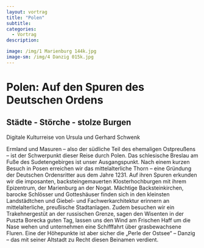 ```yaml
---
layout: vortrag
title: "Polen"
subtitle: 
categories:
  - Vortrag
description: 

image: /img/1 Marienburg 144k.jpg
image-sm: /img/4 Danzig 015k.jpg
---
```


Polen: Auf den Spuren des Deutschen Ordens
==========================================
Städte - Störche - stolze Burgen
--------------------------------
Digitale Kulturreise von Ursula und Gerhard Schwenk

Ermland und Masuren – also der südliche Teil des ehemaligen Ostpreußens – ist der Schwerpunkt dieser Reise durch Polen. Das schlesische Breslau am Fuße des Sudetengebirges ist unser Ausgangspunkt. Nach einem kurzen Besuch in Posen erreichen wir das mittelalterliche Thorn – eine Gründung der Deutschen Ordensritter aus dem Jahre 1231. Auf ihren Spuren erkunden wir die imposanten, backsteingemauerten Klosterhochburgen mit ihrem Epizentrum, der Marienburg an der Nogat. Mächtige Backsteinkirchen, barocke Schlösser und Gotteshäuser finden sich in den kleinsten Landstädtchen und Giebel- und Fachwerkarchitektur erinnern an mittelalterliche, preußische Stadtanlagen.
Zudem besuchen wir ein Trakehnergestüt an der russischen Grenze, sagen den Wisenten in der Puszta Borecka guten Tag, lassen uns den Wind am Frischen Haff um die Nase wehen und unternehmen eine Schifffahrt über grasbewachsene Fluren.
Eine der Höhepunkte ist aber sicher die „Perle der Ostsee“ – Danzig – das mit seiner Altstadt zu Recht diesen Beinamen verdient.
